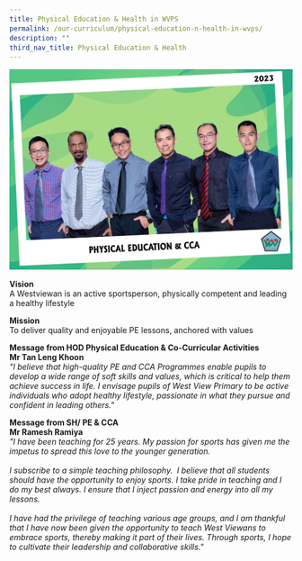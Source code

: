 ```yaml
---
title: Physical Education & Health in WVPS
permalink: /our-curriculum/physical-education-n-health-in-wvps/
description: ""
third_nav_title: Physical Education & Health
---
```

![](/images/About%20Us/Our%20People/physical%20education%20&amp;%20cca_resized.jpg)

**Vision** <br>
A Westviewan is an active sportsperson, physically competent and leading a healthy lifestyle

  

**Mission** <br>
To deliver quality and enjoyable PE lessons, anchored with values

  

**Message from HOD Physical Education &amp; Co-Curricular Activities** <br>
**Mr Tan Leng Khoon** <br>
_"I believe that high-quality PE and CCA Programmes enable pupils to develop a wide range of soft skills and values, which is critical to help them achieve success in life. I envisage pupils of West View Primary to be active individuals who adopt healthy lifestyle, passionate in what they pursue and confident in leading others."_  

**Message from SH/ PE &amp; CCA** <br>
**Mr Ramesh Ramiya** <br>
<em>"I have been teaching for 25 years. My passion for sports has given me the impetus to spread this love to the younger generation.<br><br>
I subscribe to a simple teaching philosophy.&nbsp; I believe that all students should have the opportunity to enjoy sports. I take pride in teaching and I do my best always. I ensure that I inject passion and energy into all my lessons.<br><br>
I have had the privilege of teaching various age groups, and I am thankful that I have now been given the opportunity to teach West Viewans to embrace sports, thereby making it part of their lives. Through sports, I hope to cultivate their leadership and collaborative skills."</em>